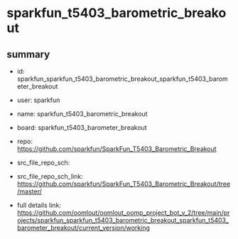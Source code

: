 # sparkfun_t5403_barometric_breakout
 
## summary 
* id: sparkfun_sparkfun_t5403_barometric_breakout_sparkfun_t5403_barometer_breakout
* user: sparkfun
* name: sparkfun_t5403_barometric_breakout
* board: sparkfun_t5403_barometer_breakout
* repo: https://github.com/sparkfun/SparkFun_T5403_Barometric_Breakout



* src_file_repo_sch: 
* src_file_repo_sch_link: https://github.com/sparkfun/SparkFun_T5403_Barometric_Breakout/tree/master/
* full details link: https://github.com/oomlout/oomlout_oomp_project_bot_v_2/tree/main/projects/sparkfun_sparkfun_t5403_barometric_breakout_sparkfun_t5403_barometer_breakout/current_version/working  







